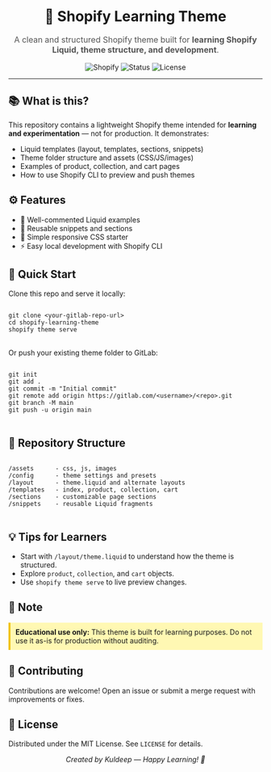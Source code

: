 <h1 align="center">🌿 Shopify Learning Theme</h1>
<p align="center" style="font-size:16px; color:#555;">
A clean and structured Shopify theme built for <b>learning Shopify Liquid, theme structure, and development</b>.
</p>

<p align="center">
  <img src="https://img.shields.io/badge/Shopify-Liquid-green?style=flat-square" alt="Shopify">
  <img src="https://img.shields.io/badge/Status-Learning-yellow?style=flat-square" alt="Status">
  <img src="https://img.shields.io/badge/License-MIT-blue?style=flat-square" alt="License">
</p>

<hr/>

<h2>📚 What is this?</h2>
<p>This repository contains a lightweight Shopify theme intended for <b>learning and experimentation</b> — not for production. It demonstrates:</p>
<ul>
  <li>Liquid templates (layout, templates, sections, snippets)</li>
  <li>Theme folder structure and assets (CSS/JS/images)</li>
  <li>Examples of product, collection, and cart pages</li>
  <li>How to use Shopify CLI to preview and push themes</li>
</ul>

<h2>⚙️ Features</h2>
<ul>
  <li>📝 Well-commented Liquid examples</li>
  <li>🔄 Reusable snippets and sections</li>
  <li>🎨 Simple responsive CSS starter</li>
  <li>⚡ Easy local development with Shopify CLI</li>
</ul>

<h2>🚀 Quick Start</h2>
<p>Clone this repo and serve it locally:</p>
<pre>
<code>
git clone &lt;your-gitlab-repo-url&gt;
cd shopify-learning-theme
shopify theme serve
</code>
</pre>

<p>Or push your existing theme folder to GitLab:</p>
<pre>
<code>
git init
git add .
git commit -m "Initial commit"
git remote add origin https://gitlab.com/&lt;username&gt;/&lt;repo&gt;.git
git branch -M main
git push -u origin main
</code>
</pre>

<h2>🧭 Repository Structure</h2>
<pre>
<code>
/assets      - css, js, images
/config      - theme settings and presets
/layout      - theme.liquid and alternate layouts
/templates   - index, product, collection, cart
/sections    - customizable page sections
/snippets    - reusable Liquid fragments
</code>
</pre>

<h2>💡 Tips for Learners</h2>
<ul>
  <li>Start with <code>/layout/theme.liquid</code> to understand how the theme is structured.</li>
  <li>Explore <code>product</code>, <code>collection</code>, and <code>cart</code> objects.</li>
  <li>Use <code>shopify theme serve</code> to live preview changes.</li>
</ul>

<h2>📌 Note</h2>
<p style="background:#fff8b3; padding:10px; border-left:4px solid #f1c40f;">
<strong>Educational use only:</strong> This theme is built for learning purposes. 
Do not use it as-is for production without auditing.
</p>

<h2>🤝 Contributing</h2>
<p>Contributions are welcome! Open an issue or submit a merge request with improvements or fixes.</p>

<h2>📄 License</h2>
<p>Distributed under the MIT License. See <code>LICENSE</code> for details.</p>

<p align="center"><i>Created by Kuldeep — Happy Learning! 🚀</i></p>

